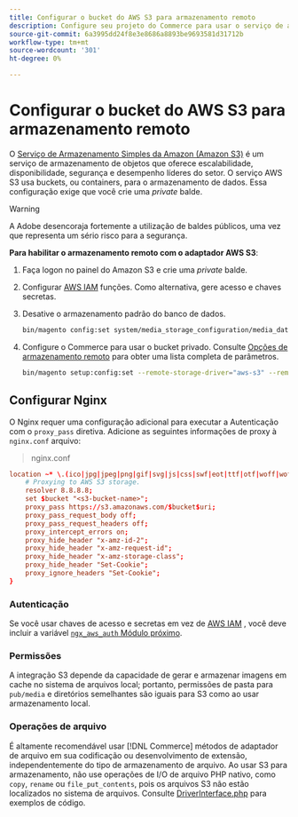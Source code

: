 ```yaml
---
title: Configurar o bucket do AWS S3 para armazenamento remoto
description: Configure seu projeto do Commerce para usar o serviço de armazenamento AWS S3 para armazenamento remoto.
source-git-commit: 6a3995dd24f8e3e8686a8893be9693581d31712b
workflow-type: tm+mt
source-wordcount: '301'
ht-degree: 0%

---
```


# Configurar o bucket do AWS S3 para armazenamento remoto

O [Serviço de Armazenamento Simples da Amazon (Amazon S3)][AWS S3] é um serviço de armazenamento de objetos que oferece escalabilidade, disponibilidade, segurança e desempenho líderes do setor. O serviço AWS S3 usa buckets, ou containers, para o armazenamento de dados. Essa configuração exige que você crie uma _private_ balde.

>[!WARNING]
>
>A Adobe desencoraja fortemente a utilização de baldes públicos, uma vez que representa um sério risco para a segurança.

**Para habilitar o armazenamento remoto com o adaptador AWS S3**:

1. Faça logon no painel do Amazon S3 e crie uma _private_ balde.

1. Configurar [AWS IAM] funções. Como alternativa, gere acesso e chaves secretas.

1. Desative o armazenamento padrão do banco de dados.

   ```bash
   bin/magento config:set system/media_storage_configuration/media_database 0
   ```

1. Configure o Commerce para usar o bucket privado. Consulte [Opções de armazenamento remoto](remote-storage.md#remote-storage-options) para obter uma lista completa de parâmetros.

   ```bash
   bin/magento setup:config:set --remote-storage-driver="aws-s3" --remote-storage-bucket="<bucket-name>" --remote-storage-region="<region-name>" --remote-storage-prefix="<optional-prefix>" --remote-storage-key=<optional-access-key> --remote-storage-secret=<optional-secret-key> -n
   ```

## Configurar Nginx

O Nginx requer uma configuração adicional para executar a Autenticação com o `proxy_pass` diretiva. Adicione as seguintes informações de proxy à `nginx.conf` arquivo:

>nginx.conf

```conf
location ~* \.(ico|jpg|jpeg|png|gif|svg|js|css|swf|eot|ttf|otf|woff|woff2)$ {
    # Proxying to AWS S3 storage.
    resolver 8.8.8.8;
    set $bucket "<s3-bucket-name>";
    proxy_pass https://s3.amazonaws.com/$bucket$uri;
    proxy_pass_request_body off;
    proxy_pass_request_headers off;
    proxy_intercept_errors on;
    proxy_hide_header "x-amz-id-2";
    proxy_hide_header "x-amz-request-id";
    proxy_hide_header "x-amz-storage-class";
    proxy_hide_header "Set-Cookie";
    proxy_ignore_headers "Set-Cookie";
}
```

### Autenticação

Se você usar chaves de acesso e secretas em vez de [AWS IAM] , você deve incluir a variável [`ngx_aws_auth` Módulo próximo][ngx repo].

### Permissões

A integração S3 depende da capacidade de gerar e armazenar imagens em cache no sistema de arquivos local; portanto, permissões de pasta para `pub/media` e diretórios semelhantes são iguais para S3 como ao usar armazenamento local.

### Operações de arquivo

É altamente recomendável usar [!DNL Commerce] métodos de adaptador de arquivo em sua codificação ou desenvolvimento de extensão, independentemente do tipo de armazenamento de arquivo. Ao usar S3 para armazenamento, não use operações de I/O de arquivo PHP nativo, como `copy`, `rename` ou `file_put_contents`, pois os arquivos S3 não estão localizados no sistema de arquivos. Consulte [DriverInterface.php] para exemplos de código.

<!-- link definitions -->

[AWS S3]: https://aws.amazon.com/s3
[AWS IAM]: https://aws.amazon.com/iam/
[ngx repo]: https://github.com/anomalizer/ngx_aws_auth
[DriverInterface.php]: https://github.com/magento/magento2/blob/2.4-develop/lib/internal/Magento/Framework/Filesystem/DriverInterface.php#L18
